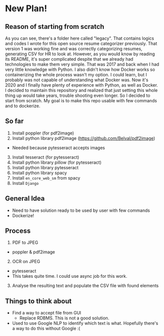 # New Plan!
## Reason of starting from scratch
As you can see, there's a folder here called "legacy".  That contains logics and codes I wrote for this open source resume categorizer previously.  That version 1 was working fine and was correctly categorizing resumes, generating CSV for HR to look at.  However, as you would know by reading its README, it's super complicated despite that we already had technologies to make them very simple.
That was 2017 and back when I had very little knowledge with Python.  I also didn't know how Docker works so containerizing the whole process wasn't my option.  I could learn, but I probably was not capable of understanding what Docker was.
Now it's 2020 and I finally have plenty of experience with Python, as well as Docker.  I decided to maintain this repository and realized that just setting this whole thing up would take years, trouble shooting even longer.
So I decided to start from scratch.  My goal is to make this repo usable with few commands and to dockerize.

## So far
1. Install poppler (for pdf2image)
2. Install python library pdf2image (https://github.com/Belval/pdf2image)
- Needed because pytesseract accepts images
3. Install tesseract (for pytesseract)
4. Install python library pillow (for pytesseract)
5. Install python library pytesseract
6. Install python library spacy
7. Install `en_core_web_sm` from spacy
8. Install `Django`

## General Idea
- Need to have solution ready to be used by user with few commands
- Dockerize!

## Process
1. PDF to JPEG
- poppler & pdf2image
2. OCR on JPEG
- pytesseract
- This takes quite time.  I could use async job for this work.
3. Analyse the resulting text and populate the CSV file with found elements

## Things to think about
- Find a way to accept file from GUI
  - Replace RDBMS.  This is not a good solution.
- Used to use Google NLP to identify which text is what.  Hopefully there's a way to do this without Google :(
